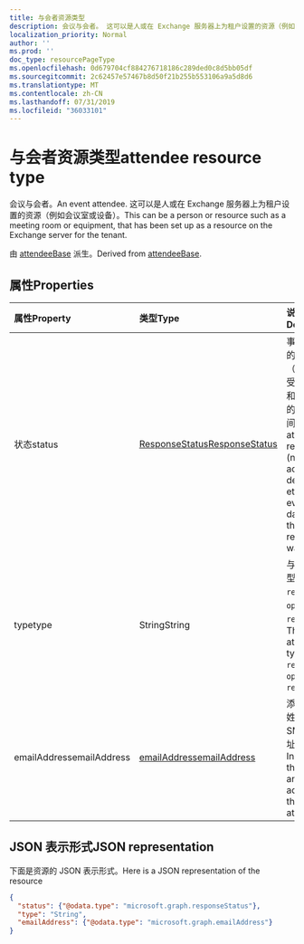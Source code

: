 ```yaml
---
title: 与会者资源类型
description: 会议与会者。 这可以是人或在 Exchange 服务器上为租户设置的资源（例如会议室或设备）。
localization_priority: Normal
author: ''
ms.prod: ''
doc_type: resourcePageType
ms.openlocfilehash: 0d679704cf884276718186c289ded0c8d5bb05df
ms.sourcegitcommit: 2c62457e57467b8d50f21b255b553106a9a5d8d6
ms.translationtype: MT
ms.contentlocale: zh-CN
ms.lasthandoff: 07/31/2019
ms.locfileid: "36033101"
---
```

# <a name="attendee-resource-type"></a><span data-ttu-id="44d67-104">与会者资源类型</span><span class="sxs-lookup"><span data-stu-id="44d67-104">attendee resource type</span></span>

<span data-ttu-id="44d67-105">会议与会者。</span><span class="sxs-lookup"><span data-stu-id="44d67-105">An event attendee.</span></span> <span data-ttu-id="44d67-106">这可以是人或在 Exchange 服务器上为租户设置的资源（例如会议室或设备）。</span><span class="sxs-lookup"><span data-stu-id="44d67-106">This can be a person or resource such as a meeting room or equipment, that has been set up as a resource on the Exchange server for the tenant.</span></span>

<span data-ttu-id="44d67-107">由 [attendeeBase](attendeebase.md) 派生。</span><span class="sxs-lookup"><span data-stu-id="44d67-107">Derived from [attendeeBase](attendeebase.md).</span></span>

## <a name="properties"></a><span data-ttu-id="44d67-108">属性</span><span class="sxs-lookup"><span data-stu-id="44d67-108">Properties</span></span>
| <span data-ttu-id="44d67-109">属性</span><span class="sxs-lookup"><span data-stu-id="44d67-109">Property</span></span>     | <span data-ttu-id="44d67-110">类型</span><span class="sxs-lookup"><span data-stu-id="44d67-110">Type</span></span>   |<span data-ttu-id="44d67-111">说明</span><span class="sxs-lookup"><span data-stu-id="44d67-111">Description</span></span>|
|:---------------|:--------|:----------|
|<span data-ttu-id="44d67-112">状态</span><span class="sxs-lookup"><span data-stu-id="44d67-112">status</span></span>|[<span data-ttu-id="44d67-113">ResponseStatus</span><span class="sxs-lookup"><span data-stu-id="44d67-113">ResponseStatus</span></span>](responsestatus.md)|<span data-ttu-id="44d67-114">事件与会者的响应（无、接受、拒绝等）和发送响应的日期时间。</span><span class="sxs-lookup"><span data-stu-id="44d67-114">The attendee's response (none, accepted, declined, etc.) for the event and date-time that the response was sent.</span></span>|
|<span data-ttu-id="44d67-115">type</span><span class="sxs-lookup"><span data-stu-id="44d67-115">type</span></span>|<span data-ttu-id="44d67-116">String</span><span class="sxs-lookup"><span data-stu-id="44d67-116">String</span></span>|<span data-ttu-id="44d67-117">与会者类型：`required`、`optional`、`resource`。</span><span class="sxs-lookup"><span data-stu-id="44d67-117">The attendee type: `required`, `optional`, `resource`.</span></span>|
|<span data-ttu-id="44d67-118">emailAddress</span><span class="sxs-lookup"><span data-stu-id="44d67-118">emailAddress</span></span>|[<span data-ttu-id="44d67-119">emailAddress</span><span class="sxs-lookup"><span data-stu-id="44d67-119">emailAddress</span></span>](emailaddress.md)|<span data-ttu-id="44d67-120">添加与会者姓名和 SMTP 地址。</span><span class="sxs-lookup"><span data-stu-id="44d67-120">Includes the name and SMTP address of the attendee.</span></span>|

## <a name="json-representation"></a><span data-ttu-id="44d67-121">JSON 表示形式</span><span class="sxs-lookup"><span data-stu-id="44d67-121">JSON representation</span></span>

<span data-ttu-id="44d67-122">下面是资源的 JSON 表示形式。</span><span class="sxs-lookup"><span data-stu-id="44d67-122">Here is a JSON representation of the resource</span></span>

<!-- {
  "blockType": "resource",
  "baseType": "microsoft.graph.attendeeBase",
  "optionalProperties": [

  ],
  "@odata.type": "microsoft.graph.attendee"
}-->

```json
{
  "status": {"@odata.type": "microsoft.graph.responseStatus"},
  "type": "String",
  "emailAddress": {"@odata.type": "microsoft.graph.emailAddress"}
}

```


<!-- uuid: 8fcb5dbc-d5aa-4681-8e31-b001d5168d79
2015-10-25 14:57:30 UTC -->
<!-- {
  "type": "#page.annotation",
  "description": "attendee resource",
  "keywords": "",
  "section": "documentation",
  "tocPath": ""
}-->
